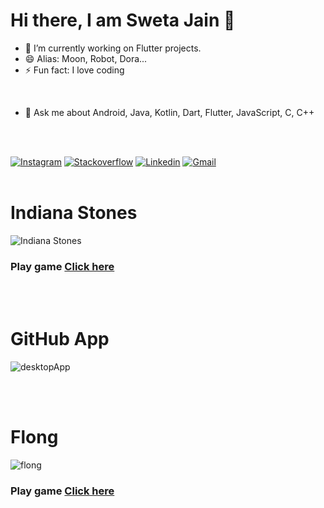 # Hi there, I am Sweta Jain 👋



- 🔭 I’m currently working on Flutter projects.
- 😄 Alias: Moon, Robot, Dora...
- ⚡ Fun fact: I love coding 

</br>

- 💬 Ask me about Android, Java, Kotlin, Dart, Flutter, JavaScript, C, C++
</br>

</br>

[![Instagram](https://img.shields.io/badge/Instagram-pink?style=for-the-badge&logo=instagram)](https://www.instagram.com/sweta_the_best)
[![Stackoverflow](https://img.shields.io/badge/Stackoverflow-cyan?style=for-the-badge&logo=stackoverflow)](https://stackoverflow.com/users/6921031/sweta-jain)
[![Linkedin](https://img.shields.io/badge/LinkedIn-blue?style=for-the-badge&logo=Linkedin)](https://www.linkedin.com/in/sweta-the-best/)
[![Gmail](https://img.shields.io/badge/-Gmail-c14438?style=for-the-badge&logo=Gmail&logoColor=white&link=mailto:swetajain04@gmail.com)](mailto:swetajain04@gmail.com)
</br>
</br>

# Indiana Stones
![Indiana Stones](https://github.com/SwetaTheBest/Indiana-Stones/assets/30392938/a3ad2ba5-d758-445f-954c-e3d0344cf960)

### Play game [Click here](https://swetathebest.github.io/Indiana-Stones/)
</br>
</br>

# GitHub App
![desktopApp](https://user-images.githubusercontent.com/30392938/205373958-4e38f742-9f17-4aab-911d-fe8c66360bff.gif)


</br>
</br>

# Flong
![flong](https://user-images.githubusercontent.com/30392938/193613364-1dbb846b-90de-4157-b5b9-7c9a509f2fdc.gif)
### Play game [Click here](https://swetathebest.github.io/flong/#/)




<!--
**SwetaTheBest/SwetaTheBest** is a ✨ _special_ ✨ repository because its `README.md` (this file) appears on your GitHub profile.

Here are some ideas to get you started:

- 🔭 I’m currently working on ...
- 🌱 I’m currently learning ...
- 👯 I’m looking to collaborate on ...
- 🤔 I’m looking for help with ...
- 💬 Ask me about ...
- 📫 How to reach me: ...
- 😄 Pronouns: ...
- ⚡ Fun fact: ...
-->
